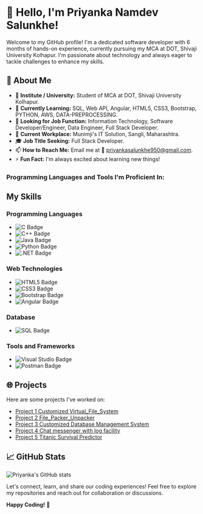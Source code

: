 
# 👋 Hello, I'm Priyanka Namdev Salunkhe!


Welcome to my GitHub profile! I'm a dedicated software developer with 6 months of hands-on experience, currently pursuing my MCA at DOT, Shivaji University Kolhapur. I'm passionate about technology and always eager to tackle challenges to enhance my skills.

## 🚀 About Me

- 🔭 **Institute / University:** Student of MCA at DOT, Shivaji University Kolhapur.
- 🌱 **Currently Learning:** SQL, Web API, Angular, HTML5, CSS3, Bootstrap, PYTHON, AWS, DATA-PREPROCESSING.
- 💬 **Looking for Job Function:** Information Technology, Software Developer/Engineer, Data Engineer, Full Stack Developer.
- 🏢 **Current Workplace:** Munimji's IT Solution, Sangli, Maharashtra.
- 🎓 **Job Title Seeking:** Full Stack Developer.
- 📫 **How to Reach Me:** Email me at 📧 priyankasalunkhe950@gmail.com.
- ⚡ **Fun Fact:** I'm always excited about learning new things!

### Programming Languages and Tools I'm Proficient In:
## My Skills

### Programming Languages
- ![C Badge](https://img.shields.io/badge/C-00599C?style=for-the-badge&logo=c&logoColor=white) 
- ![C++ Badge](https://img.shields.io/badge/C++-00599C?style=for-the-badge&logo=c%2B%2B&logoColor=white) 
- ![Java Badge](https://img.shields.io/badge/Java-ED8B00?style=for-the-badge&logo=java&logoColor=white) 
- ![Python Badge](https://img.shields.io/badge/Python-3776AB?style=for-the-badge&logo=python&logoColor=white) 
- ![.NET Badge](https://img.shields.io/badge/.NET-512BD4?style=for-the-badge&logo=.net&logoColor=white) 

### Web Technologies
- ![HTML5 Badge](https://img.shields.io/badge/HTML5-E34F26?style=for-the-badge&logo=html5&logoColor=white) 
- ![CSS3 Badge](https://img.shields.io/badge/CSS3-1572B6?style=for-the-badge&logo=css3&logoColor=white) 
- ![Bootstrap Badge](https://img.shields.io/badge/Bootstrap-563D7C?style=for-the-badge&logo=bootstrap&logoColor=white) 
- ![Angular Badge](https://img.shields.io/badge/Angular-DD0031?style=for-the-badge&logo=angular&logoColor=white) 

### Database
- ![SQL Badge](https://img.shields.io/badge/SQL-4479A1?style=for-the-badge&logo=sqlite&logoColor=white) 

### Tools and Frameworks
- ![Visual Studio Badge](https://img.shields.io/badge/Visual_Studio-5C2D91?style=for-the-badge&logo=visual-studio&logoColor=white) 
- ![Postman Badge](https://img.shields.io/badge/Postman-FF6C37?style=for-the-badge&logo=postman&logoColor=white) 


## 🌐 Projects

Here are some projects I've worked on:

- [Project 1 Customized Virtual_File_System](https://github.com/PRIYANKA-SALUNKHE9/Virtual_File_System)
- [Project 2 File_Packer_Unpacker](https://github.com/PRIYANKA-SALUNKHE9/File_Packer_Unpacker) 
- [Project 3 Customized Database Management System](https://github.com/PRIYANKA-SALUNKHE9/Database_Management_System)
- [Project 4 Chat messenger with log facility](https://github.com/PRIYANKA-SALUNKHE9/Chat_Messenger)
- [Project 5 Titanic Survival Predictor](https://github.com/PRIYANKA-SALUNKHE9/Titanic_Survival_Predictor) 


## 📈 GitHub Stats

![Priyanka's GitHub stats](https://github-readme-stats.vercel.app/api?username=PRIYANKA-SALUNKHE9&shohttps://github-readme-stats.vercel.app/api?PRIYANKA-SALUNKHE9=PRIYANKA-SALUNKHE9&show_icons=true&hide_title=true&count_private=true&theme=radical)

Let's connect, learn, and share our coding experiences! Feel free to explore my repositories and reach out for collaboration or discussions.

**Happy Coding!** 🚀
